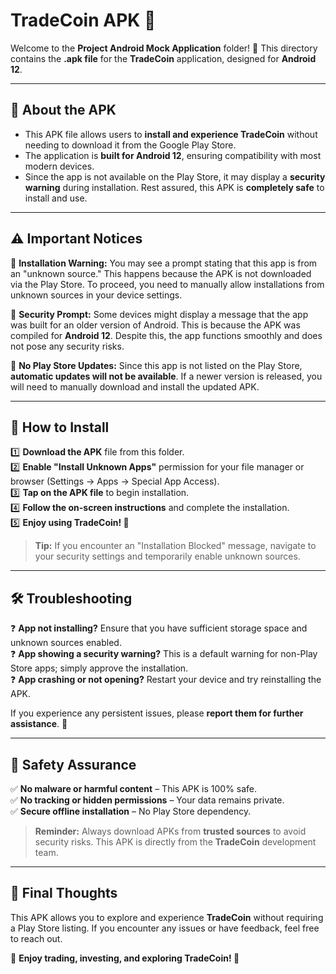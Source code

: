# TradeCoin APK 📱

Welcome to the **Project Android Mock Application** folder! 🎉 This directory contains the **.apk file** for the **TradeCoin** application, designed for **Android 12**.

---

## 📌 About the APK
- This APK file allows users to **install and experience TradeCoin** without needing to download it from the Google Play Store.
- The application is **built for Android 12**, ensuring compatibility with most modern devices.
- Since the app is not available on the Play Store, it may display a **security warning** during installation. Rest assured, this APK is **completely safe** to install and use.

---

## ⚠️ Important Notices
🔹 **Installation Warning:** You may see a prompt stating that this app is from an "unknown source." This happens because the APK is not downloaded via the Play Store. To proceed, you need to manually allow installations from unknown sources in your device settings.

🔹 **Security Prompt:** Some devices might display a message that the app was built for an older version of Android. This is because the APK was compiled for **Android 12**. Despite this, the app functions smoothly and does not pose any security risks.

🔹 **No Play Store Updates:** Since this app is not listed on the Play Store, **automatic updates will not be available**. If a newer version is released, you will need to manually download and install the updated APK.

---

## 🚀 How to Install
1️⃣ **Download the APK** file from this folder.  
2️⃣ **Enable "Install Unknown Apps"** permission for your file manager or browser (Settings → Apps → Special App Access).  
3️⃣ **Tap on the APK file** to begin installation.  
4️⃣ **Follow the on-screen instructions** and complete the installation.  
5️⃣ **Enjoy using TradeCoin! 🎉**  

> **Tip:** If you encounter an "Installation Blocked" message, navigate to your security settings and temporarily enable unknown sources.

---

## 🛠️ Troubleshooting
❓ **App not installing?** Ensure that you have sufficient storage space and unknown sources enabled.  
❓ **App showing a security warning?** This is a default warning for non-Play Store apps; simply approve the installation.  
❓ **App crashing or not opening?** Restart your device and try reinstalling the APK.  

If you experience any persistent issues, please **report them for further assistance**. 🚀

---

## 🔐 Safety Assurance
✅ **No malware or harmful content** – This APK is 100% safe.  
✅ **No tracking or hidden permissions** – Your data remains private.  
✅ **Secure offline installation** – No Play Store dependency.  

> **Reminder:** Always download APKs from **trusted sources** to avoid security risks. This APK is directly from the **TradeCoin** development team.

---

## 📢 Final Thoughts
This APK allows you to explore and experience **TradeCoin** without requiring a Play Store listing. If you encounter any issues or have feedback, feel free to reach out.

📌 **Enjoy trading, investing, and exploring TradeCoin! 🚀**
